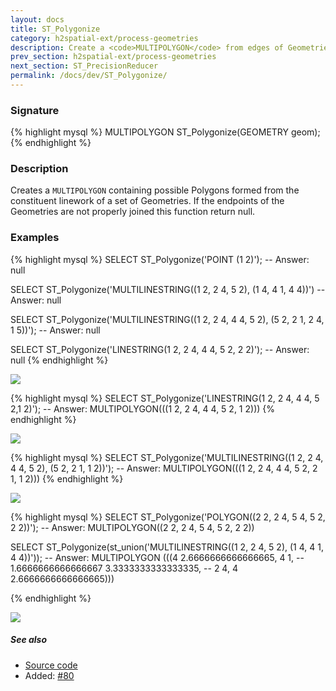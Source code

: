 ```yaml
---
layout: docs
title: ST_Polygonize
category: h2spatial-ext/process-geometries
description: Create a <code>MULTIPOLYGON</code> from edges of Geometries
prev_section: h2spatial-ext/process-geometries
next_section: ST_PrecisionReducer
permalink: /docs/dev/ST_Polygonize/
---
```


### Signature

{% highlight mysql %}
MULTIPOLYGON ST_Polygonize(GEOMETRY geom);
{% endhighlight %}

### Description
Creates a `MULTIPOLYGON` containing possible Polygons formed from the constituent linework of a set of
Geometries. If the endpoints of the Geometries are not properly joined this function return
null.

### Examples

{% highlight mysql %}
SELECT ST_Polygonize('POINT (1 2)');
-- Answer: null

SELECT ST_Polygonize('MULTILINESTRING((1 2, 2 4, 5 2), 
                                      (1 4, 4 1, 4 4))')
-- Answer: null

SELECT ST_Polygonize('MULTILINESTRING((1 2, 2 4, 4 4, 5 2), 
                                      (5 2, 2 1, 2 4, 1 5))');
-- Answer: null

SELECT ST_Polygonize('LINESTRING(1 2, 2 4, 4 4, 5 2, 2 2)');
-- Answer: null
{% endhighlight %}

<img class="displayed" src="../ST_Polygonize_1.png"/>

{% highlight mysql %}
SELECT ST_Polygonize('LINESTRING(1 2, 2 4, 4 4, 5 2,1 2)');
-- Answer: MULTIPOLYGON(((1 2, 2 4, 4 4, 5 2, 1 2)))
{% endhighlight %}

<img class="displayed" src="../ST_Polygonize_2.png"/>

{% highlight mysql %}
SELECT ST_Polygonize('MULTILINESTRING((1 2, 2 4, 4 4, 5 2), 
                                      (5 2, 2 1, 1 2))');
-- Answer: MULTIPOLYGON(((1 2, 2 4, 4 4, 5 2, 2 1, 1 2)))
{% endhighlight %}

<img class="displayed" src="../ST_Polygonize_3.png"/>

{% highlight mysql %}
SELECT ST_Polygonize('POLYGON((2 2, 2 4, 5 4, 5 2, 2 2))');
-- Answer: MULTIPOLYGON((2 2, 2 4, 5 4, 5 2, 2 2))

SELECT ST_Polygonize(st_union('MULTILINESTRING((1 2, 2 4, 5 2), 
                                                (1 4, 4 1, 4 4))'));
-- Answer: MULTIPOLYGON (((4 2.6666666666666665, 4 1, 
--                         1.6666666666666667 3.3333333333333335, 
--                         2 4, 4 2.6666666666666665)))

{% endhighlight %}

<img class="displayed" src="../ST_Polygonize_4.png"/>

##### See also

* <a href="https://github.com/irstv/H2GIS/blob/master/h2spatial-ext/src/main/java/org/h2gis/h2spatialext/function/spatial/processing/ST_Polygonize.java" target="_blank">Source code</a>
* Added: <a href="https://github.com/irstv/H2GIS/pull/80" target="_blank">#80</a>
